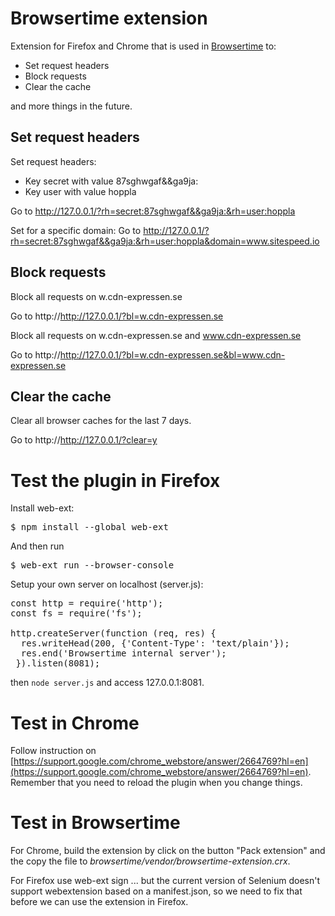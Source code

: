 # Browsertime extension
Extension for Firefox and Chrome that is used in [Browsertime](https://github.com/sitespeedio/browsertime) to:
* Set request headers
* Block requests
* Clear the cache

and more things in the future.

## Set request headers
Set request headers:
* Key secret with value 87sghwgaf&&ga9ja:
* Key user with value hoppla

Go to http://127.0.0.1/?rh=secret:87sghwgaf&&ga9ja:&rh=user:hoppla

Set for a specific domain:
Go to http://127.0.0.1/?rh=secret:87sghwgaf&&ga9ja:&rh=user:hoppla&domain=www.sitespeed.io


## Block requests
Block all requests on w.cdn-expressen.se

Go to http://http://127.0.0.1/?bl=w.cdn-expressen.se

Block all requests on w.cdn-expressen.se and www.cdn-expressen.se

Go to http://http://127.0.0.1/?bl=w.cdn-expressen.se&bl=www.cdn-expressen.se

## Clear the cache
Clear all browser caches for the last 7 days.

Go to http://http://127.0.0.1/?clear=y

# Test the plugin in Firefox

Install web-ext:
<pre>$ npm install --global web-ext
</pre>

And then run <pre>$ web-ext run --browser-console
</pre>

Setup your own server on localhost (server.js):
<pre>
const http = require('http');
const fs = require('fs');

http.createServer(function (req, res) {
  res.writeHead(200, {'Content-Type': 'text/plain'});
  res.end('Browsertime internal server');
 }).listen(8081);
</pre>

then <code>node server.js</code> and access 127.0.0.1:8081.

# Test in Chrome

Follow instruction on [https://support.google.com/chrome_webstore/answer/2664769?hl=en](https://support.google.com/chrome_webstore/answer/2664769?hl=en). Remember that you need to reload the plugin when you change things.

# Test in Browsertime

For Chrome, build the extension by click on the button "Pack extension" and the copy the file to <i>browsertime/vendor/browsertime-extension.crx</i>.

For Firefox use web-ext sign ... but the current version of Selenium doesn't support webextension based on a manifest.json, so we need to fix that before we can use the extension in Firefox.
